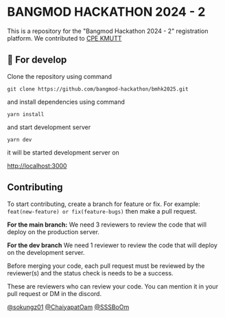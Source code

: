# BANGMOD HACKATHON 2024 - 2

This is a repository for the "Bangmod Hackathon 2024 - 2" registration platform. We contributed to [CPE KMUTT](https://github.com/cpe-kmutt-student/)

## :hammer: For develop 

Clone the repository using command

`git clone https://github.com/bangmod-hackathon/bmhk2025.git`

and install dependencies using command

`yarn install`

and start development server

`yarn dev`

it will be started development server on

[http://localhost:3000]()

## Contributing

To start contributing, create a branch for feature or fix.
For example: `feat(new-feature) or fix(feature-bugs)` then make a pull request.

**For the main branch:**
We need 3 reviewers to review the code that will deploy on the production server.

**For the dev branch**
We need 1 reviewer to review the code that will deploy on the development server.

Before merging your code, each pull request must be reviewed by the  reviewer(s) and the status check is needs to be a success.

These are reviewers who can review your code. You can mention it in your pull request or DM in the discord.


[@sokungz01](https://github.com/sokungz01) [@ChaiyapatOam](https://github.com/ChaiyapatOam) [@SSSBoOm](https://github.com/SSSBoOm) 
